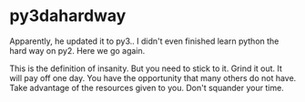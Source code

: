 # py3dahardway
Apparently, he updated it to py3.. I didn't even finished learn python the hard way on py2. Here we go again.

This is the definition of insanity. But you need to stick to it. Grind it out.
It will pay off one day. You have the opportunity that many others do not have.
Take advantage of the resources given to you. Don't squander your time.